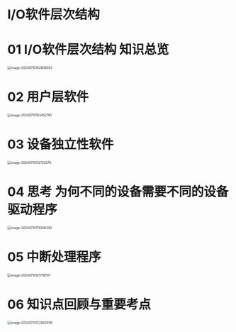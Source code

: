 # I/O软件层次结构



# 01 I/O软件层次结构 知识总览

<img src="https://cvp.oss-cn-shanghai.aliyuncs.com/picgo/202407101026360.png" alt="image-20240710102608052" style="zoom:50%;" />



# 02 用户层软件

<img src="https://cvp.oss-cn-shanghai.aliyuncs.com/picgo/202407101034052.png" alt="image-20240710103452761" style="zoom:50%;" />



# 03 设备独立性软件

<img src="https://cvp.oss-cn-shanghai.aliyuncs.com/picgo/202407101127753.png" alt="image-20240710112725270" style="zoom:50%;" />



# 04 思考 为何不同的设备需要不同的设备驱动程序

<img src="https://cvp.oss-cn-shanghai.aliyuncs.com/picgo/202407101152801.png" alt="image-20240710115206340" style="zoom:50%;" />



# 05 中断处理程序

<img src="https://cvp.oss-cn-shanghai.aliyuncs.com/picgo/202407101217071.png" alt="image-20240710121716707" style="zoom:50%;" />



# 06 知识点回顾与重要考点

<img src="https://cvp.oss-cn-shanghai.aliyuncs.com/picgo/202407101229808.png" alt="image-20240710122942559" style="zoom:50%;" />